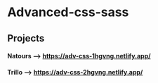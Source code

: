 # Advanced-css-sass
## Projects
#### Natours --> https://adv-css-1hgvng.netlify.app/
#### Trillo --> https://adv-css-2hgvng.netlify.app/
